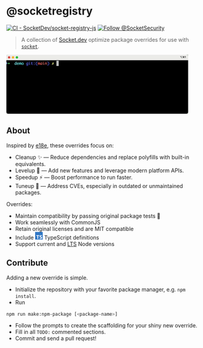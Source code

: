 # @socketregistry

[![CI - SocketDev/socket-registry-js](https://github.com/SocketDev/socket-registry-js/actions/workflows/test.yml/badge.svg)](https://github.com/SocketDev/socket-registry-js/actions/workflows/test.yml)
[![Follow @SocketSecurity](https://img.shields.io/twitter/follow/SocketSecurity?style=social)](https://twitter.com/SocketSecurity)

> A collection of [Socket.dev](https://socket.dev/) optimize package overrides
> for use with [`socket`](https://docs.socket.dev/docs/socket-cli).

<img src="./socket-optimize-demo.gif" height="156px" width="480px" alt="npx socket optimize demo">

## About

Inspired by [e18e](https://e18e.dev/), these overrides focus on:

- Cleanup ✨ — Reduce dependencies and replace polyfills with built-in
  equivalents.
- Levelup 🧩 — Add new features and leverage modern platform APIs.
- Speedup ⚡ — Boost performance to run faster.
- Tuneup 🔧 — Address CVEs, especially in outdated or unmaintained packages.

Overrides:

- Maintain compatibility by passing original package tests 💯
- Work seamlessly with CommonJS
- Retain original licenses and are MIT compatible
- Include
  <a href="https://www.typescriptlang.org/"><img src="./ts.svg" height="20px" title="This package contains built-in TypeScript declarations" alt="TypeScript icon, indicating that this package has built-in type declarations"></a>
  TypeScript definitions
- Support current and [LTS](https://nodejs.org/en/about/previous-releases) Node
  versions

## Contribute

Adding a new override is simple.

- Initialize the repository with your favorite package manager, e.g.
  `npm install`.
- Run

```bash
npm run make:npm-package [<package-name>]
```

- Follow the prompts to create the scaffolding for your shiny new override.
- Fill in all `TODO:` commented sections.
- Commit and send a pull request!
